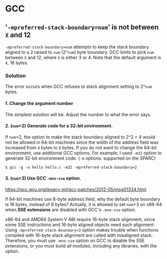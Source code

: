 # GCC
## '`-mpreferred-stack-boundary=num`' is not between `X` and 12
`-mpreferred-stack-boundary=num` attempts to keep the stack boundary aligned to a 2 raised to `num` (2^`num`) byte boundary. GCC limits to pick `num` between `X` and 12, where `X` is either 3 or 4. Note that the default argument is `4`, 16 bytes.

### Solution
The error occurs when GCC refuses to stack alignment setting to 2^`num` bytes. 
#### 1. Change the argument number
The simplest solution will be. Adjust the number to what the error says.
#### 2. (`num`=2) Generate code for a 32-bit environment.
If `num`=2, the option to make the stack boundary aligned to 2^2 = 4 would not be allowed in 64-bit machines since the width of the address field was increased from `4` bytes to `8` bytes. If you do not want to change the 64-bit environment, use additional GCC options. For example, I used `-m32` option to generate 32-bit environment code. (`-m` options: supported on the SPARC)

    $ gcc -g -o hello hello.c -m32 -mpreferred-stack-boundary=2

#### 3. (`num`=3) Use GCC `-mno-sse` option.
https://gcc.gnu.org/legacy-ml/gcc-patches/2012-05/msg01334.html

If 64-bit machines use 8-byte address field, why the default byte boundary is 16 bytes, instead of 8 bytes?
Actually, it is allowed to set `num`=3 on x86-64 when **SSE extensions** are disabled with GCC's `-mno-sse` option.

x86-64 and AMD64 System V ABI require 16-byte stack alignment, since some SSE instructions and 16-byte aligned objects need such alignment.
Using `-mpreferred-stack-boundary=3` option makes trouble when functions compiled with 16-byte stack alignment are called with misaligned stack. Therefore, you must use `-mno-sse` option on GCC to disable the SSE extensions, or you must build all modules, including any libraries, with the option.
